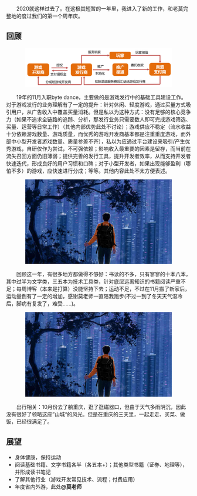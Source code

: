 &#8195;&#8195;2020就这样过去了。在这极其短暂的一年里，我进入了新的工作，和老莫完整地的度过我们的第一个周年庆。


## 回顾

<p align="center">
<img src="./source/游戏发行.png" alt="游戏发行" width="400"/>
</p>

&#8195;&#8195;19年的11月入职byte dance，主要做的是游戏发行中的基础工具建设工作。对于游戏发行的业务理解有了一定的提升：针对休闲、轻度游戏，通过买量方式吸引用户，从广告收入中覆盖买量消耗。但是私以为这种方式：没有足够的核心竞争力（如果不追求全链路的追踪、分析，那发行业务只需要数人即可完成游戏筛选、买量、运营等日常工作）（其他内部优势此处不讨论）；游戏供应不稳定（流水收益十分依赖游戏数量、游戏质量，而优秀的游戏开发商基本都是注重重度游戏，而外部中小型开发者游戏数量、质量参差不齐），私以为应通过平台建设来吸引/产生优秀游戏，自研仅作为尝试，不可强依赖；影响收入最重要的因素是留存，而当前在流失召回方面仍旧薄弱；提供完善的发行工具，提升开发者效率，从而支持开发者快速迭代，形成良好的用户习惯和口碑；对于小型开发者，如果出现能够盈利（哪怕不多）的游戏，应快速进行分成；等等。其他内容此处不太方便表述。

<p align="center">
<img src="./source/任我行.png" alt="《任我行》——陈奕迅" width="400"/>
</p>


&#8195;&#8195;回顾这一年，有很多地方都做得不够好：书读的不多，只有寥寥的十本八本，其中过半为文学类，三五本为技术工具类，针对底层远离知识的书籍阅读严重不足；每周博客（本来是打算）没能坚持下去；运动不足，不过在11月搬了新家后，运动量倒有了一定的增加，感谢莫老师一直陪我跑步(不过一到了冬天天气湿冷后，脚病有复发了，难受......)。


<p align="center">
<img src="./source/任我行.png" alt="《任我行》——陈奕迅" width="400"/>
</p>


&#8195;&#8195;出行相关：10月份去了躺重庆，逛了逛磁器口，但由于天气多雨阴沉，因此没有很好了领略这座”山城“的风光。但是在重庆的三天里，一起走走、买菜、做饭，已经很满足了。



## 展望
- 身体健康，保持运动
- 阅读基础书籍、文学书籍各半（各五本+）；其他类型书籍（证券、地理等），并形成读书笔记
- 了解其他行业（游戏开发常见技术、流程；付费应用）
- 年度省内外游，此处<strong>@莫老师</strong>

